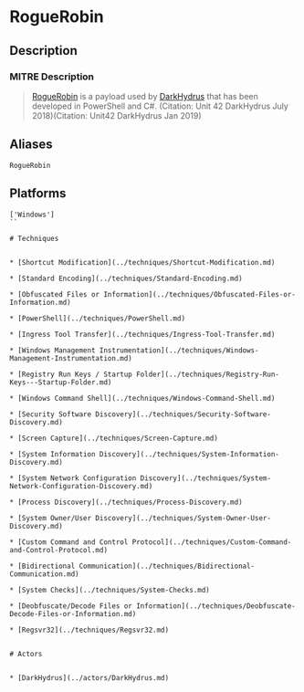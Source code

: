
# RogueRobin

## Description

### MITRE Description

> [RogueRobin](https://attack.mitre.org/software/S0270) is a payload used by [DarkHydrus](https://attack.mitre.org/groups/G0079) that has been developed in PowerShell and C#. (Citation: Unit 42 DarkHydrus July 2018)(Citation: Unit42 DarkHydrus Jan 2019)

## Aliases

```
RogueRobin
```

## Platforms

```
['Windows']
``

# Techniques


* [Shortcut Modification](../techniques/Shortcut-Modification.md)

* [Standard Encoding](../techniques/Standard-Encoding.md)
    
* [Obfuscated Files or Information](../techniques/Obfuscated-Files-or-Information.md)
    
* [PowerShell](../techniques/PowerShell.md)
    
* [Ingress Tool Transfer](../techniques/Ingress-Tool-Transfer.md)
    
* [Windows Management Instrumentation](../techniques/Windows-Management-Instrumentation.md)
    
* [Registry Run Keys / Startup Folder](../techniques/Registry-Run-Keys---Startup-Folder.md)
    
* [Windows Command Shell](../techniques/Windows-Command-Shell.md)
    
* [Security Software Discovery](../techniques/Security-Software-Discovery.md)
    
* [Screen Capture](../techniques/Screen-Capture.md)
    
* [System Information Discovery](../techniques/System-Information-Discovery.md)
    
* [System Network Configuration Discovery](../techniques/System-Network-Configuration-Discovery.md)
    
* [Process Discovery](../techniques/Process-Discovery.md)
    
* [System Owner/User Discovery](../techniques/System-Owner-User-Discovery.md)
    
* [Custom Command and Control Protocol](../techniques/Custom-Command-and-Control-Protocol.md)
    
* [Bidirectional Communication](../techniques/Bidirectional-Communication.md)
    
* [System Checks](../techniques/System-Checks.md)
    
* [Deobfuscate/Decode Files or Information](../techniques/Deobfuscate-Decode-Files-or-Information.md)
    
* [Regsvr32](../techniques/Regsvr32.md)
    

# Actors


* [DarkHydrus](../actors/DarkHydrus.md)

